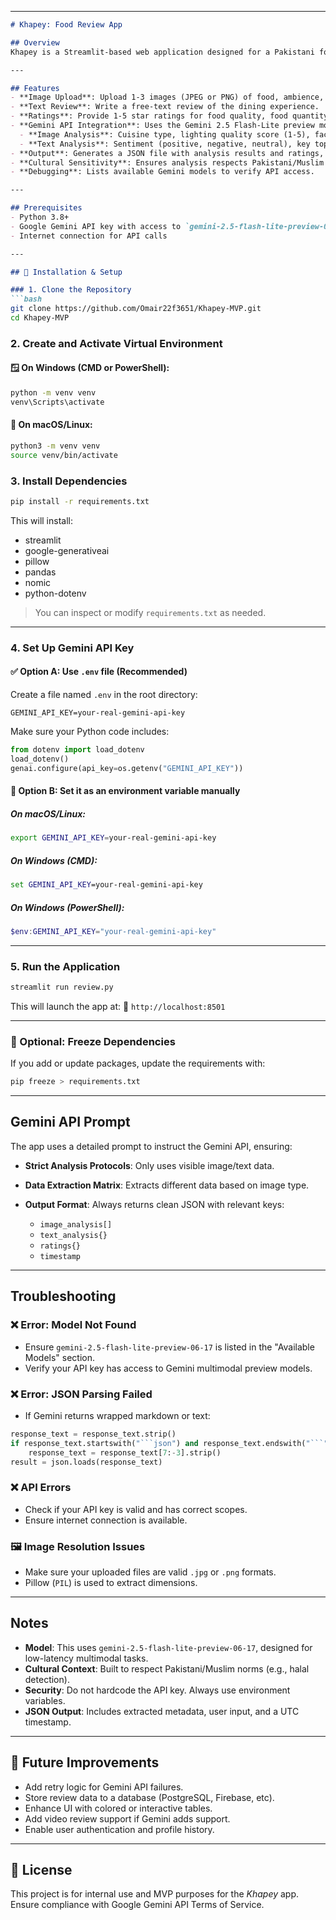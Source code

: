 
---

````markdown
# Khapey: Food Review App

## Overview
Khapey is a Streamlit-based web application designed for a Pakistani food review platform. It allows users to submit reviews for restaurants, including 1-3 images, a text review, and 1-5 star ratings for food quality, food quantity, staff, dining experience, ambience, and overall experience. The app uses the Google Gemini 2.5 Flash-Lite preview model (`gemini-2.5-flash-lite-preview-06-17`) to analyze images and text, extracting details like cuisine type, lighting quality, and sentiment, with cultural sensitivity to the Pakistani/Muslim community. The output is a structured JSON file, displayed in the UI and available for download.

---

## Features
- **Image Upload**: Upload 1-3 images (JPEG or PNG) of food, ambience, or other relevant scenes.
- **Text Review**: Write a free-text review of the dining experience.
- **Ratings**: Provide 1-5 star ratings for food quality, food quantity, staff, dining experience, ambience, and overall experience.
- **Gemini API Integration**: Uses the Gemini 2.5 Flash-Lite preview model to analyze images and text, extracting:
  - **Image Analysis**: Cuisine type, lighting quality score (1-5), face/food detection, ambience, image quality (1-5), resolution, and item description.
  - **Text Analysis**: Sentiment (positive, negative, neutral), key topics, and specific mentions (e.g., dishes, staff).
- **Output**: Generates a JSON file with analysis results and ratings, displayed in the UI and downloadable.
- **Cultural Sensitivity**: Ensures analysis respects Pakistani/Muslim context (e.g., halal status, cultural dining norms).
- **Debugging**: Lists available Gemini models to verify API access.

---

## Prerequisites
- Python 3.8+
- Google Gemini API key with access to `gemini-2.5-flash-lite-preview-06-17`
- Internet connection for API calls

---

## 🔧 Installation & Setup

### 1. Clone the Repository
```bash
git clone https://github.com/Omair22f3651/Khapey-MVP.git
cd Khapey-MVP
````

### 2. Create and Activate Virtual Environment

#### 🪟 On Windows (CMD or PowerShell):

```bash
python -m venv venv
venv\Scripts\activate
```

#### 🍎 On macOS/Linux:

```bash
python3 -m venv venv
source venv/bin/activate
```

### 3. Install Dependencies

```bash
pip install -r requirements.txt
```

This will install:

* streamlit
* google-generativeai
* pillow
* pandas
* nomic
* python-dotenv

> You can inspect or modify `requirements.txt` as needed.

---

### 4. Set Up Gemini API Key

#### ✅ Option A: Use `.env` file (Recommended)

Create a file named `.env` in the root directory:

```
GEMINI_API_KEY=your-real-gemini-api-key
```

Make sure your Python code includes:

```python
from dotenv import load_dotenv
load_dotenv()
genai.configure(api_key=os.getenv("GEMINI_API_KEY"))
```

#### 🔁 Option B: Set it as an environment variable manually

##### On macOS/Linux:

```bash
export GEMINI_API_KEY=your-real-gemini-api-key
```

##### On Windows (CMD):

```cmd
set GEMINI_API_KEY=your-real-gemini-api-key
```

##### On Windows (PowerShell):

```powershell
$env:GEMINI_API_KEY="your-real-gemini-api-key"
```

---

### 5. Run the Application

```bash
streamlit run review.py
```

This will launch the app at:
📍 `http://localhost:8501`

---

### 🧹 Optional: Freeze Dependencies

If you add or update packages, update the requirements with:

```bash
pip freeze > requirements.txt
```

---

## Gemini API Prompt

The app uses a detailed prompt to instruct the Gemini API, ensuring:

* **Strict Analysis Protocols**: Only uses visible image/text data.
* **Data Extraction Matrix**: Extracts different data based on image type.
* **Output Format**: Always returns clean JSON with relevant keys:

  * `image_analysis[]`
  * `text_analysis{}`
  * `ratings{}`
  * `timestamp`

---

## Troubleshooting

### ❌ Error: Model Not Found

* Ensure `gemini-2.5-flash-lite-preview-06-17` is listed in the "Available Models" section.
* Verify your API key has access to Gemini multimodal preview models.

### ❌ Error: JSON Parsing Failed

* If Gemini returns wrapped markdown or text:

````python
response_text = response_text.strip()
if response_text.startswith("```json") and response_text.endswith("```"):
    response_text = response_text[7:-3].strip()
result = json.loads(response_text)
````

### ❌ API Errors

* Check if your API key is valid and has correct scopes.
* Ensure internet connection is available.

### 🖼️ Image Resolution Issues

* Make sure your uploaded files are valid `.jpg` or `.png` formats.
* Pillow (`PIL`) is used to extract dimensions.

---

## Notes

* **Model**: This uses `gemini-2.5-flash-lite-preview-06-17`, designed for low-latency multimodal tasks.
* **Cultural Context**: Built to respect Pakistani/Muslim norms (e.g., halal detection).
* **Security**: Do not hardcode the API key. Always use environment variables.
* **JSON Output**: Includes extracted metadata, user input, and a UTC timestamp.

---

## 🚀 Future Improvements

* Add retry logic for Gemini API failures.
* Store review data to a database (PostgreSQL, Firebase, etc).
* Enhance UI with colored or interactive tables.
* Add video review support if Gemini adds support.
* Enable user authentication and profile history.

---

## 📄 License

This project is for internal use and MVP purposes for the *Khapey* app.
Ensure compliance with Google Gemini API Terms of Service.

```
